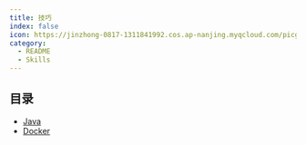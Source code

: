 ```yaml
---
title: 技巧
index: false
icon: https://jinzhong-0817-1311841992.cos.ap-nanjing.myqcloud.com/picgo/%E6%8A%80%E5%B7%A7.svg
category:
  - README
  - Skills
---
```


## 目录

- [Java](java/)
- [Docker](docker/)



